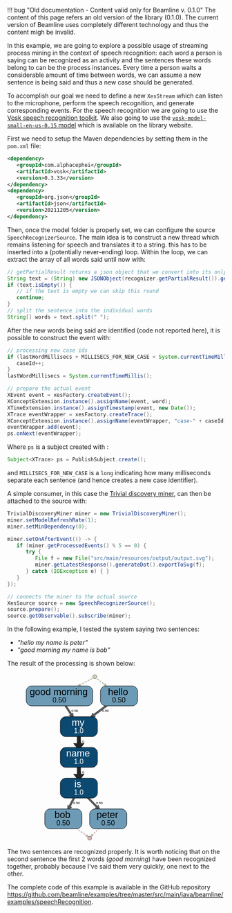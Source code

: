 !!! bug "Old documentation - Content valid only for Beamline v. 0.1.0"
    The content of this page refers an old version of the library (0.1.0). The current version of Beamline uses completely different technology and thus the content migh be invalid.


In this example, we are going to explore a possible usage of streaming process mining in the context of speech recognition: each word a person is saying can be recognized as an activity and the sentences these words belong to can be the process instances. Every time a person waits a considerable amount of time between words, we can assume a new sentence is being said and thus a new case should be generated.

To accomplish our goal we need to define a new `XesStream` which can listen to the microphone, perform the speech recognition, and generate corresponding events. For the speech recognition we are going to use the [Vosk speech recognition toolkit](https://alphacephei.com/vosk/). We also going to use the [`vosk-model-small-en-us-0.15` model](https://alphacephei.com/vosk/models) which is available on the library website.

First we need to setup the Maven dependencies by setting them in the `pom.xml` file:
```xml
<dependency>
   <groupId>com.alphacephei</groupId>
   <artifactId>vosk</artifactId>
   <version>0.3.33</version>
</dependency>
<dependency>
   <groupId>org.json</groupId>
   <artifactId>json</artifactId>
   <version>20211205</version>
</dependency>
```

Then, once the model folder is properly set, we can configure the source `SpeechRecognizerSource`. The main idea is to construct a new thread which remains listening for speech and translates it to a string. this has to be inserted into a (potentially never-ending) loop. Within the loop, we can extract the array of all words said until now with:

```java
// getPartialResult returns a json object that we convert into its only string object
String text = (String) new JSONObject(recognizer.getPartialResult()).get("partial");
if (text.isEmpty()) {
   // if the text is empty we can skip this round
   continue;
}
// split the sentence into the individual words
String[] words = text.split(" ");
```

After the new words being said are identified (code not reported here), it is possible to construct the event with:
```java
// processing new case ids
if (lastWordMillisecs + MILLISECS_FOR_NEW_CASE < System.currentTimeMillis()) {
   caseId++;
}
lastWordMillisecs = System.currentTimeMillis();

// prepare the actual event
XEvent event = xesFactory.createEvent();
XConceptExtension.instance().assignName(event, word);
XTimeExtension.instance().assignTimestamp(event, new Date());
XTrace eventWrapper = xesFactory.createTrace();
XConceptExtension.instance().assignName(eventWrapper, "case-" + caseId);
eventWrapper.add(event);
ps.onNext(eventWrapper);
```

Where `ps` is a subject created with :
```java
Subject<XTrace> ps = PublishSubject.create();
```
and `MILLISECS_FOR_NEW_CASE` is a `long` indicating how many milliseconds separate each sentence (and hence creates a new case identifier).

A simple consumer, in this case the [Trivial discovery miner](../implemented-techniques/discovery-trivial.md), can then be attached to the source with:
```java
TrivialDiscoveryMiner miner = new TrivialDiscoveryMiner();
miner.setModelRefreshRate(1);
miner.setMinDependency(0);

miner.setOnAfterEvent(() -> {
   if (miner.getProcessedEvents() % 5 == 0) {
      try {
         File f = new File("src/main/resources/output/output.svg");
         miner.getLatestResponse().generateDot().exportToSvg(f);
      } catch (IOException e) { }
   }
});

// connects the miner to the actual source
XesSource source = new SpeechRecognizerSource();
source.prepare();
source.getObservable().subscribe(miner);
```

In the following example, I tested the system saying two sentences: 

- *"hello my name is peter"*
- *"good morning my name is bob"*

The result of the processing is shown below:
<figure>
<svg
   xmlns:dc="http://purl.org/dc/elements/1.1/"
   xmlns:cc="http://creativecommons.org/ns#"
   xmlns:rdf="http://www.w3.org/1999/02/22-rdf-syntax-ns#"
   xmlns:svg="http://www.w3.org/2000/svg"
   xmlns="http://www.w3.org/2000/svg"
   xmlns:sodipodi="http://sodipodi.sourceforge.net/DTD/sodipodi-0.dtd"
   xmlns:inkscape="http://www.inkscape.org/namespaces/inkscape"
   width="266px"
   height="390px"
   viewBox="0.00 0.00 266.00 390.00"
   version="1.1"
   id="svg176"
   sodipodi:docname="output.svg"
   inkscape:version="0.92.1 r15371">
  <metadata
     id="metadata182">
    <rdf:RDF>
      <cc:Work
         rdf:about="">
        <dc:format>image/svg+xml</dc:format>
        <dc:type
           rdf:resource="http://purl.org/dc/dcmitype/StillImage" />
        <dc:title></dc:title>
      </cc:Work>
    </rdf:RDF>
  </metadata>
  <defs
     id="defs180" />
  <sodipodi:namedview
     pagecolor="#ffffff"
     bordercolor="#666666"
     borderopacity="1"
     objecttolerance="10"
     gridtolerance="10"
     guidetolerance="10"
     inkscape:pageopacity="0"
     inkscape:pageshadow="2"
     inkscape:window-width="1920"
     inkscape:window-height="1147"
     id="namedview178"
     showgrid="false"
     inkscape:zoom="1.711561"
     inkscape:cx="16.097986"
     inkscape:cy="205.43612"
     inkscape:window-x="1912"
     inkscape:window-y="-8"
     inkscape:window-maximized="1"
     inkscape:current-layer="svg176" />
  <g
     class="edge"
     id="eb2e4d85d-eae2-4ccf-a5f4-ad7c010370ff"
     transform="translate(4,386)">
    <title
       id="title6">ed02a384a-6632-421f-a0d3-f285208ad433-&gt;ed5e65ef0-3332-49ef-a154-dcc56b4bb259</title>
    <path
       style="fill:none;stroke:#c2b0ab;stroke-width:2;stroke-dasharray:5, 2"
       inkscape:connector-curvature="0"
       id="path8"
       d="m 86,-48 c 0,0 36.999,25.7781 53.367,37.1818" />
    <polygon
       style="fill:#c2b0ab;stroke:#c2b0ab;stroke-width:2"
       id="polygon10"
       points="138.617,-9.20743 140.618,-12.0792 143.72,-7.78498 " />
  </g>
  <g
     class="edge"
     id="e7d9f6164-e823-4e02-ae8d-6826267f9391"
     transform="translate(4,386)">
    <title
       id="title13">e42f106f3-0f3a-4c6d-badb-a136c2804361-&gt;ed5e65ef0-3332-49ef-a154-dcc56b4bb259</title>
    <path
       style="fill:none;stroke:#c2b0ab;stroke-width:2;stroke-dasharray:5, 2"
       inkscape:connector-curvature="0"
       id="path15"
       d="m 190,-48 c 0,0 -24.282,23.9997 -36.352,35.9293" />
    <polygon
       style="fill:#c2b0ab;stroke:#c2b0ab;stroke-width:2"
       id="polygon17"
       points="152.147,-13.048 154.608,-10.5587 149.821,-8.28854 " />
  </g>
  <g
     class="edge"
     id="ec9a00112-afc7-40dc-bed4-aa76274d4e54"
     transform="translate(4,386)">
    <title
       id="title20">e87219b72-6a16-4a85-95d7-9490a133978d-&gt;eb23e774d-b7bb-4a99-9442-5dd0552282dc</title>
    <path
       style="fill:none;stroke:#565758;stroke-width:5"
       inkscape:connector-curvature="0"
       id="path22"
       d="m 77,-332 c 0,0 15.0038,23.006 27.684,42.449" />
    <polygon
       style="fill:#565758;stroke:#565758;stroke-width:5"
       id="polygon24"
       points="102.95,-288.205 106.615,-290.595 107.514,-285.212 " />
    <text
       style="font-size:8px;font-family:Arial;text-anchor:middle"
       id="text26"
       font-size="8.00"
       y="-295.60001"
       x="112.5">0.50</text>
  </g>
  <g
     class="edge"
     id="e7df3cdae-88a6-4124-9bcb-20b3f1b8d328"
     transform="translate(4,386)">
    <title
       id="title29">ed2c17168-7e10-4975-a1f3-58afe71e03e1-&gt;e1f5b79b5-767d-45c9-a8ff-8e0a7d51e778</title>
    <path
       style="fill:none;stroke:#252526;stroke-width:9"
       inkscape:connector-curvature="0"
       id="path31"
       d="m 122,-190 c 0,0 0,22.239 0,41.466" />
    <polygon
       style="fill:#252526;stroke:#252526;stroke-width:9"
       id="polygon33"
       points="118.063,-148.212 125.938,-148.212 122,-143.212 " />
    <text
       style="font-size:8px;font-family:Arial;text-anchor:middle"
       id="text35"
       font-size="8.00"
       y="-153.60001"
       x="129">1.0</text>
  </g>
  <g
     class="edge"
     id="e82a77ed6-6666-4483-b44c-c60b91c15357"
     transform="translate(4,386)">
    <title
       id="title38">e1f5b79b5-767d-45c9-a8ff-8e0a7d51e778-&gt;ed02a384a-6632-421f-a0d3-f285208ad433</title>
    <path
       style="fill:none;stroke:#565758;stroke-width:5"
       inkscape:connector-curvature="0"
       id="path40"
       d="m 122,-119 c 0,0 -11.802,22.6208 -21.891,41.9583" />
    <polygon
       style="fill:#565758;stroke:#565758;stroke-width:5"
       id="polygon42"
       points="97.9623,-77.6567 101.841,-75.6329 97.5888,-72.2118 " />
    <text
       style="font-size:8px;font-family:Arial;text-anchor:middle"
       id="text44"
       font-size="8.00"
       y="-82.599998"
       x="116.5">0.50</text>
  </g>
  <g
     class="edge"
     id="e4c8beef1-d95f-44b3-8508-59e7f75a99b8"
     transform="translate(4,386)">
    <title
       id="title47">e1f5b79b5-767d-45c9-a8ff-8e0a7d51e778-&gt;e42f106f3-0f3a-4c6d-badb-a136c2804361</title>
    <path
       style="fill:none;stroke:#565758;stroke-width:5"
       inkscape:connector-curvature="0"
       id="path49"
       d="m 122,-119 c 0,0 23.055,23.3941 42.316,42.9386" />
    <polygon
       style="fill:#565758;stroke:#565758;stroke-width:5"
       id="polygon51"
       points="163.042,-74.2376 166.158,-77.3086 168.11,-72.2118 " />
    <text
       style="font-size:8px;font-family:Arial;text-anchor:middle"
       id="text53"
       font-size="8.00"
       y="-82.599998"
       x="169.5">0.50</text>
  </g>
  <g
     class="edge"
     id="e5de15572-12e2-445d-bf59-99796c2ea2a5"
     transform="translate(4,386)">
    <title
       id="title56">e4be75482-4189-4b15-adbf-06192a8ed49e-&gt;eb23e774d-b7bb-4a99-9442-5dd0552282dc</title>
    <path
       style="fill:none;stroke:#565758;stroke-width:5"
       inkscape:connector-curvature="0"
       id="path58"
       d="m 215,-332 c 0,0 -32.528,24.134 -59.109,43.855" />
    <polygon
       style="fill:#565758;stroke:#565758;stroke-width:5"
       id="polygon60"
       points="154.394,-289.758 157,-286.244 151.681,-285.022 " />
    <text
       style="font-size:8px;font-family:Arial;text-anchor:middle"
       id="text62"
       font-size="8.00"
       y="-295.60001"
       x="183.5">0.50</text>
  </g>
  <g
     class="edge"
     id="e8500b8f4-f263-4d79-a082-d97aba791c12"
     transform="translate(4,386)">
    <title
       id="title65">eb23e774d-b7bb-4a99-9442-5dd0552282dc-&gt;ed2c17168-7e10-4975-a1f3-58afe71e03e1</title>
    <path
       style="fill:none;stroke:#252526;stroke-width:9"
       inkscape:connector-curvature="0"
       id="path67"
       d="m 122,-261 c 0,0 0,22.239 0,41.466" />
    <polygon
       style="fill:#252526;stroke:#252526;stroke-width:9"
       id="polygon69"
       points="118.063,-219.212 125.938,-219.212 122,-214.212 " />
    <text
       style="font-size:8px;font-family:Arial;text-anchor:middle"
       id="text71"
       font-size="8.00"
       y="-224.60001"
       x="129">1.0</text>
  </g>
  <g
     class="edge"
     id="ee3beae3e-4e15-43e0-b0a8-675bc5ddd9d0"
     transform="translate(4,386)">
    <title
       id="title74">ecd6fc671-2941-4097-ab2b-bd3bbae4bef0-&gt;e87219b72-6a16-4a85-95d7-9490a133978d</title>
    <path
       style="fill:none;stroke:#acb89c;stroke-width:2;stroke-dasharray:5, 2"
       inkscape:connector-curvature="0"
       id="path76"
       d="m 159,-376.5 c 0,0 -16.35,8.474 -34.449,17.854" />
    <polygon
       style="fill:#acb89c;stroke:#acb89c;stroke-width:2"
       id="polygon78"
       points="123.555,-360.1 125.166,-356.993 119.921,-356.246 " />
  </g>
  <g
     class="edge"
     id="e0184621f-c9f0-476d-be50-0909dd6b814d"
     transform="translate(4,386)">
    <title
       id="title81">ecd6fc671-2941-4097-ab2b-bd3bbae4bef0-&gt;e4be75482-4189-4b15-adbf-06192a8ed49e</title>
    <path
       style="fill:none;stroke:#acb89c;stroke-width:2;stroke-dasharray:5, 2"
       inkscape:connector-curvature="0"
       id="path83"
       d="m 159,-376.5 c 0,0 10.605,8.049 22.586,17.141" />
    <polygon
       style="fill:#acb89c;stroke:#acb89c;stroke-width:2"
       id="polygon85"
       points="180.647,-357.875 182.763,-360.663 185.688,-356.246 " />
  </g>
  <g
     class="node"
     id="ed02a384a-6632-421f-a0d3-f285208ad433"
     transform="translate(4,386)">
    <title
       id="title88">ed02a384a-6632-421f-a0d3-f285208ad433</title>
    <path
       style="fill:#6d9bb6;stroke:#000000"
       inkscape:connector-curvature="0"
       id="path90"
       d="m 117,-72 c 0,0 -62,0 -62,0 -6,0 -12,6 -12,12 0,0 0,22 0,22 0,6 6,12 12,12 0,0 62,0 62,0 6,0 12,-6 12,-12 0,0 0,-22 0,-22 0,-6 -6,-12 -12,-12" />
    <text
       style="font-size:22px;font-family:Arial;text-anchor:start;fill:#000000"
       id="text92"
       font-size="22.00"
       y="-51.400002"
       x="65.5">bob</text>
    <text
       style="font-size:14px;font-family:Arial;text-anchor:start;fill:#000000"
       id="text94"
       font-size="14.00"
       y="-51.400002"
       x="102.5" />
    <text
       style="font-size:16px;font-family:Arial;text-anchor:start;fill:#000000"
       id="text96"
       font-size="16.00"
       y="-34.200001"
       x="70">0.50</text>
  </g>
  <g
     class="node"
     id="e42f106f3-0f3a-4c6d-badb-a136c2804361"
     transform="translate(4,386)">
    <title
       id="title99">e42f106f3-0f3a-4c6d-badb-a136c2804361</title>
    <path
       style="fill:#6d9bb6;stroke:#000000"
       inkscape:connector-curvature="0"
       id="path101"
       d="m 221,-72 c 0,0 -62,0 -62,0 -6,0 -12,6 -12,12 0,0 0,22 0,22 0,6 6,12 12,12 0,0 62,0 62,0 6,0 12,-6 12,-12 0,0 0,-22 0,-22 0,-6 -6,-12 -12,-12" />
    <text
       style="font-size:22px;font-family:Arial;text-anchor:start;fill:#000000"
       id="text103"
       font-size="22.00"
       y="-51.400002"
       x="163">peter</text>
    <text
       style="font-size:14px;font-family:Arial;text-anchor:start;fill:#000000"
       id="text105"
       font-size="14.00"
       y="-51.400002"
       x="213" />
    <text
       style="font-size:16px;font-family:Arial;text-anchor:start;fill:#000000"
       id="text107"
       font-size="16.00"
       y="-34.200001"
       x="174">0.50</text>
  </g>
  <g
     class="node"
     id="e87219b72-6a16-4a85-95d7-9490a133978d"
     transform="translate(4,386)">
    <title
       id="title110">e87219b72-6a16-4a85-95d7-9490a133978d</title>
    <path
       style="fill:#6d9bb6;stroke:#000000"
       inkscape:connector-curvature="0"
       id="path112"
       d="m 142,-356 c 0,0 -130,0 -130,0 -6,0 -12,6 -12,12 0,0 0,22 0,22 0,6 6,12 12,12 0,0 130,0 130,0 6,0 12,-6 12,-12 0,0 0,-22 0,-22 0,-6 -6,-12 -12,-12" />
    <text
       style="font-size:22px;font-family:Arial;text-anchor:start;fill:#000000"
       id="text114"
       font-size="22.00"
       y="-335.39999"
       x="8">good morning</text>
    <text
       style="font-size:14px;font-family:Arial;text-anchor:start;fill:#000000"
       id="text116"
       font-size="14.00"
       y="-335.39999"
       x="142" />
    <text
       style="font-size:16px;font-family:Arial;text-anchor:start;fill:#000000"
       id="text118"
       font-size="16.00"
       y="-318.20001"
       x="61">0.50</text>
  </g>
  <g
     class="node"
     id="ed2c17168-7e10-4975-a1f3-58afe71e03e1"
     transform="translate(4,386)">
    <title
       id="title121">ed2c17168-7e10-4975-a1f3-58afe71e03e1</title>
    <path
       style="fill:#0b4971;stroke:#000000"
       inkscape:connector-curvature="0"
       id="path123"
       d="m 153,-214 c 0,0 -62,0 -62,0 -6,0 -12,6 -12,12 0,0 0,22 0,22 0,6 6,12 12,12 0,0 62,0 62,0 6,0 12,-6 12,-12 0,0 0,-22 0,-22 0,-6 -6,-12 -12,-12" />
    <text
       style="font-size:22px;font-family:Arial;text-anchor:start;fill:#ffffff"
       id="text125"
       font-size="22.00"
       y="-193.39999"
       x="92.5">name</text>
    <text
       style="font-size:14px;font-family:Arial;text-anchor:start;fill:#ffffff"
       id="text127"
       font-size="14.00"
       y="-193.39999"
       x="147.5" />
    <text
       style="font-size:16px;font-family:Arial;text-anchor:start;fill:#ffffff"
       id="text129"
       font-size="16.00"
       y="-176.2"
       x="110.5">1.0</text>
  </g>
  <g
     class="node"
     id="e1f5b79b5-767d-45c9-a8ff-8e0a7d51e778"
     transform="translate(4,386)">
    <title
       id="title132">e1f5b79b5-767d-45c9-a8ff-8e0a7d51e778</title>
    <path
       style="fill:#0b4971;stroke:#000000"
       inkscape:connector-curvature="0"
       id="path134"
       d="m 153,-143 c 0,0 -62,0 -62,0 -6,0 -12,6 -12,12 0,0 0,22 0,22 0,6 6,12 12,12 0,0 62,0 62,0 6,0 12,-6 12,-12 0,0 0,-22 0,-22 0,-6 -6,-12 -12,-12" />
    <text
       style="font-size:22px;font-family:Arial;text-anchor:start;fill:#ffffff"
       id="text136"
       font-size="22.00"
       y="-122.4"
       x="111.5">is</text>
    <text
       style="font-size:14px;font-family:Arial;text-anchor:start;fill:#ffffff"
       id="text138"
       font-size="14.00"
       y="-122.4"
       x="128.5" />
    <text
       style="font-size:16px;font-family:Arial;text-anchor:start;fill:#ffffff"
       id="text140"
       font-size="16.00"
       y="-105.2"
       x="110.5">1.0</text>
  </g>
  <g
     class="node"
     id="e4be75482-4189-4b15-adbf-06192a8ed49e"
     transform="translate(4,386)">
    <title
       id="title143">e4be75482-4189-4b15-adbf-06192a8ed49e</title>
    <path
       style="fill:#6d9bb6;stroke:#000000"
       inkscape:connector-curvature="0"
       id="path145"
       d="m 246,-356 c 0,0 -62,0 -62,0 -6,0 -12,6 -12,12 0,0 0,22 0,22 0,6 6,12 12,12 0,0 62,0 62,0 6,0 12,-6 12,-12 0,0 0,-22 0,-22 0,-6 -6,-12 -12,-12" />
    <text
       style="font-size:22px;font-family:Arial;text-anchor:start;fill:#000000"
       id="text147"
       font-size="22.00"
       y="-335.39999"
       x="189.5">hello</text>
    <text
       style="font-size:14px;font-family:Arial;text-anchor:start;fill:#000000"
       id="text149"
       font-size="14.00"
       y="-335.39999"
       x="236.5" />
    <text
       style="font-size:16px;font-family:Arial;text-anchor:start;fill:#000000"
       id="text151"
       font-size="16.00"
       y="-318.20001"
       x="199">0.50</text>
  </g>
  <g
     class="node"
     id="eb23e774d-b7bb-4a99-9442-5dd0552282dc"
     transform="translate(4,386)">
    <title
       id="title154">eb23e774d-b7bb-4a99-9442-5dd0552282dc</title>
    <path
       style="fill:#0b4971;stroke:#000000"
       inkscape:connector-curvature="0"
       id="path156"
       d="m 153,-285 c 0,0 -62,0 -62,0 -6,0 -12,6 -12,12 0,0 0,22 0,22 0,6 6,12 12,12 0,0 62,0 62,0 6,0 12,-6 12,-12 0,0 0,-22 0,-22 0,-6 -6,-12 -12,-12" />
    <text
       style="font-size:22px;font-family:Arial;text-anchor:start;fill:#ffffff"
       id="text158"
       font-size="22.00"
       y="-264.39999"
       x="105.5">my</text>
    <text
       style="font-size:14px;font-family:Arial;text-anchor:start;fill:#ffffff"
       id="text160"
       font-size="14.00"
       y="-264.39999"
       x="134.5" />
    <text
       style="font-size:16px;font-family:Arial;text-anchor:start;fill:#ffffff"
       id="text162"
       font-size="16.00"
       y="-247.2"
       x="110.5">1.0</text>
  </g>
  <g
     class="node"
     id="ecd6fc671-2941-4097-ab2b-bd3bbae4bef0"
     transform="translate(4,386)">
    <title
       id="title165">ecd6fc671-2941-4097-ab2b-bd3bbae4bef0</title>
    <circle
       style="fill:#ced6bd;stroke:#595f45"
       r="4.5"
       id="ellipse167"
       cy="-377.5"
       cx="159" />
  </g>
  <g
     class="node"
     id="ed5e65ef0-3332-49ef-a154-dcc56b4bb259"
     transform="translate(4,386)">
    <title
       id="title170">ed5e65ef0-3332-49ef-a154-dcc56b4bb259</title>
    <circle
       style="fill:#d8bbb9;stroke:#614847"
       r="4.5"
       id="ellipse172"
       cy="-4.5"
       cx="147" />
  </g>
</svg>
</figure>

The two sentences are recognized properly. It is worth noticing that on the second sentence the first 2 words (*good morning*) have been recognized together, probably because I've said them very quickly, one next to the other.

The complete code of this example is available in the GitHub repository <https://github.com/beamline/examples/tree/master/src/main/java/beamline/examples/speechRecognition>.


